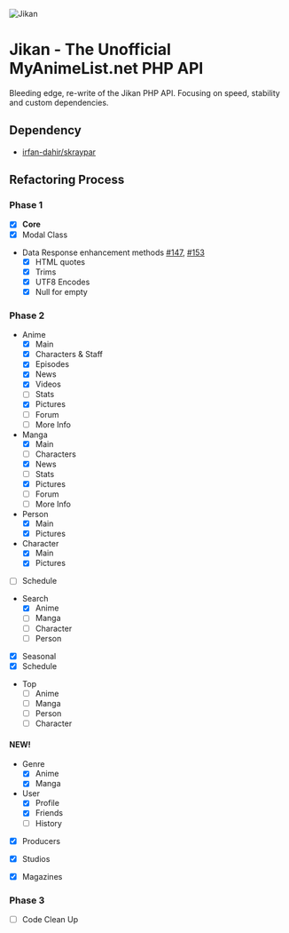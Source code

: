 ![Jikan](http://i.imgur.com/ctoJ3Jp.png)

# Jikan - The Unofficial MyAnimeList.net PHP API
Bleeding edge, re-write of the Jikan PHP API. Focusing on speed, stability and custom dependencies.

## Dependency
- [irfan-dahir/skraypar](https://github.com/irfan-dahir/skraypar)

## Refactoring Process
### Phase 1
- [X] **Core**
- [X] Modal Class
- Data Response enhancement methods [#147](/../../issues/147), [#153](/../../issues/153)
	- [X] HTML quotes
	- [X] Trims
	- [X] UTF8 Encodes
	- [X] Null for empty

### Phase 2
- Anime
	- [X] Main
	- [X] Characters & Staff
	- [X] Episodes
	- [X] News
	- [X] Videos
	- [ ] Stats
	- [X] Pictures
	- [ ] Forum
	- [ ] More Info
- Manga
	- [X] Main
	- [ ] Characters
	- [X] News
	- [ ] Stats
	- [X] Pictures
	- [ ] Forum
	- [ ] More Info
- Person
	- [X] Main
	- [X] Pictures
- Character
	- [X] Main
	- [X] Pictures
- [ ] Schedule
- Search
	- [X] Anime
	- [ ] Manga
	- [ ] Character
	- [ ] Person
- [X] Seasonal
- [X] Schedule
- Top
    - [ ] Anime
    - [ ] Manga
    - [ ] Person
    - [ ] Character

#### NEW!
- Genre
    - [X] Anime
    - [X] Manga
- User
    - [X] Profile
    - [X] Friends
    - [ ] History
- [X] Producers
- [X] Studios
- [X] Magazines



### Phase 3
- [ ] Code Clean Up